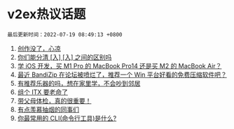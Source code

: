 # v2ex热议话题

`最后更新时间：2022-07-19 08:49:13 +0800`

1. [创作没了，心凉](https://www.v2ex.com/t/867078)
1. [你们能分清 [入] [⼊] 之间的区别吗](https://www.v2ex.com/t/866890)
1. [学 iOS 开发，买 M1 Pro 的 MacBook Pro14 还是买 M2 的 MacBook Air？](https://www.v2ex.com/t/866938)
1. [最近 BandiZip 在论坛被喷烂了，推荐一个 Win 平台好看的免费压缩软件吧？](https://www.v2ex.com/t/866925)
1. [有推荐乐器的吗，想在家里学，不会吵到邻居](https://www.v2ex.com/t/866915)
1. [组个 ITX 要老命了](https://www.v2ex.com/t/866912)
1. [带父母体检，真的很重要！](https://www.v2ex.com/t/866928)
1. [有点羡慕抽烟的同事们](https://www.v2ex.com/t/867027)
1. [你最常用的 CLI(命令行工具)是什么?](https://www.v2ex.com/t/867016)

